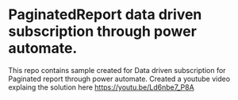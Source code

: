 # PaginatedReport data driven subscription through power automate. 
This repo contains sample created for Data driven subscription for Paginated report through power automate. Created a youtube video explaing the solution here https://youtu.be/Ld6nbe7_P8A 
